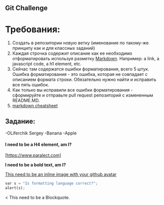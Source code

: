 ## Git Challenge
# Требования:
  1. Создать в репозитории новую ветку (именование по такому-же принципу как и для классных заданий)
  2. Каждая строчка содержит описание как ее необходимо отформатировать используя разметку [Markdown](https://github.com/adam-p/markdown-here/wiki/Markdown-Cheatsheet). Например: a link, a javascript code, a h1 element, etc.
  4. Сейчас там содержатся ошибки форматирования, всего 5 штук. Ошибка форматирования - это ошибка, которая не совпадает с описанием формата строки. Обязательно нужно найти и исправить все пять ошибок.
  5. Как только вы исправили все ошибки форматирования - сформируйте и отправьте pull request репозиторий с измененным README.MD.
  6. [markdown cheatsheet](https://github.com/adam-p/markdown-here/wiki/Markdown-Cheatsheet)

**Задание**:
----------

-OLiferchik Sergey
-Banana
-Apple

#### I need to be a H4 element, am I?


[https://www.paralect.com]

**I need to be a bold text, am I?**

[This need to be an inline image with your github avatar](https://github.com/adam-p/markdown-here/raw/master/src/common/images/icon48.png "Logo Title Text 1")


```python
var s = "Is formatting language correct?";
alert(s);
```

< This need to be a Blockquote.
